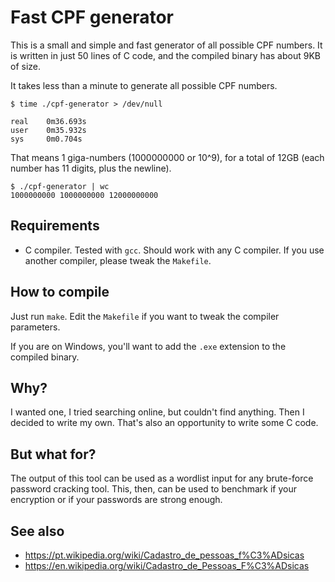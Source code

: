 # Fast CPF generator

This is a small and simple and fast generator of all possible CPF numbers. It is written in just 50 lines of C code, and the compiled binary has about 9KB of size.

It takes less than a minute to generate all possible CPF numbers.

    $ time ./cpf-generator > /dev/null
    
    real    0m36.693s
    user    0m35.932s
    sys     0m0.704s

That means 1 giga-numbers (1000000000 or 10^9), for a total of 12GB (each number has 11 digits, plus the newline).

    $ ./cpf-generator | wc
    1000000000 1000000000 12000000000

## Requirements

* C compiler. Tested with `gcc`. Should work with any C compiler. If you use another compiler, please tweak the `Makefile`.

## How to compile

Just run `make`. Edit the `Makefile` if you want to tweak the compiler parameters.

If you are on Windows, you'll want to add the `.exe` extension to the compiled binary.

## Why?

I wanted one, I tried searching online, but couldn't find anything. Then I decided to write my own. That's also an opportunity to write some C code.

## But what for?

The output of this tool can be used as a wordlist input for any brute-force password cracking tool. This, then, can be used to benchmark if your encryption or if your passwords are strong enough.

## See also

* <https://pt.wikipedia.org/wiki/Cadastro_de_pessoas_f%C3%ADsicas>
* <https://en.wikipedia.org/wiki/Cadastro_de_Pessoas_F%C3%ADsicas>
